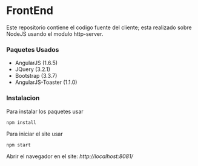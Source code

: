 # FrontEnd

Este repositorio contiene el codigo fuente del cliente; esta realizado sobre NodeJS usando el modulo http-server.

### Paquetes Usados

* AngularJS (1.6.5)
* JQuery (3.2.1)
* Bootstrap (3.3.7)
* AngularJS-Toaster (1.1.0)

### Instalacion

Para instalar los paquetes usar

    npm install

Para iniciar el site usar

    npm start
    
Abrir el navegador en el site: _http://localhost:8081/_
